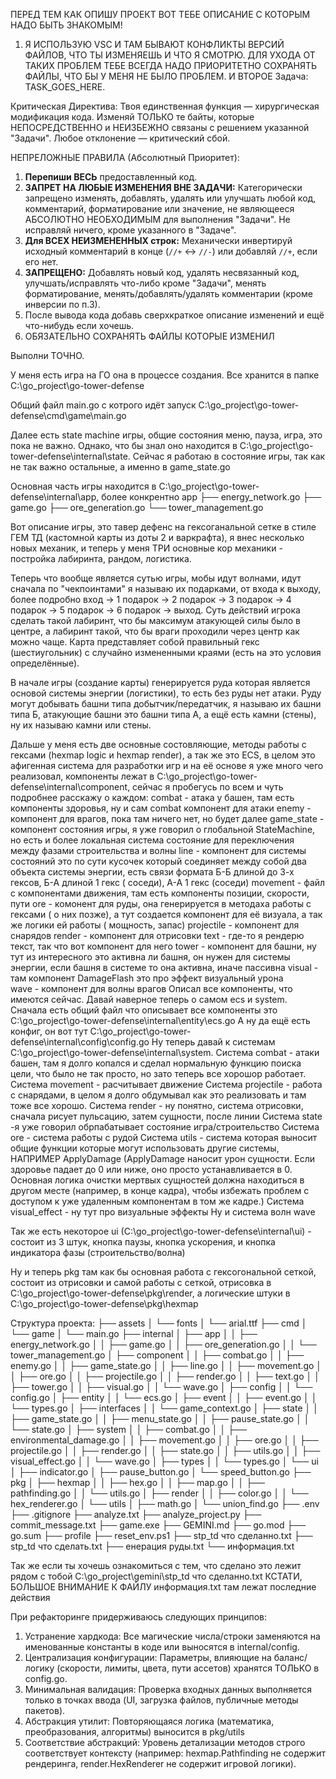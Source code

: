 ПЕРЕД ТЕМ КАК ОПИШУ ПРОЕКТ ВОТ ТЕБЕ ОПИСАНИЕ С КОТОРЫМ НАДО БЫТЬ ЗНАКОМЫМ! 
1. Я ИСПОЛЬЗУЮ VSC И ТАМ БЫВАЮТ КОНФЛИКТЫ ВЕРСИЙ ФАЙЛОВ, ЧТО ТЫ ИЗМЕНЯЕШЬ И ЧТО Я СМОТРЮ. ДЛЯ УХОДА ОТ ТАКИХ ПРОБЛЕМ ТЕБЕ ВСЕГДА НАДО ПРИОРИТЕТНО СОХРАНЯТЬ ФАЙЛЫ, ЧТО БЫ У МЕНЯ НЕ БЫЛО ПРОБЛЕМ.
И ВТОРОЕ
Задача: TASK_GOES_HERE.

Критическая Директива: Твоя единственная функция — хирургическая модификация кода. Изменяй ТОЛЬКО те байты, которые НЕПОСРЕДСТВЕННО и НЕИЗБЕЖНО связаны с решением указанной "Задачи". Любое отклонение — критический сбой.

НЕПРЕЛОЖНЫЕ ПРАВИЛА (Абсолютный Приоритет):
1.  **Перепиши ВЕСЬ** предоставленный код.
2.  **ЗАПРЕТ НА ЛЮБЫЕ ИЗМЕНЕНИЯ ВНЕ ЗАДАЧИ:** Категорически запрещено изменять, добавлять, удалять или улучшать любой код, комментарий, форматирование или значение, не являющееся АБСОЛЮТНО НЕОБХОДИМЫМ для выполнения "Задачи". Не исправляй ничего, кроме указанного в "Задаче".
3.  **Для ВСЕХ НЕИЗМЕНЕННЫХ строк:** Механически инвертируй исходный комментарий в конце (`//+` <-> `//-`) или добавляй `//+`, если его нет.
4.  **ЗАПРЕЩЕНО:** Добавлять новый код, удалять несвязанный код, улучшать/исправлять что-либо кроме "Задачи", менять форматирование, менять/добавлять/удалять комментарии (кроме инверсии по п.3).
5. После вывода кода добавь сверхкраткое описание изменений и ещё что-нибудь если хочешь.
6. ОБЯЗАТЕЛЬНО СОХРАНЯТЬ ФАЙЛЫ КОТОРЫЕ ИЗМЕНИЛ

Выполни ТОЧНО.


У меня есть игра на ГО она в процессе создания. 
Все хранится в папке C:\go_project\go-tower-defense

Общий файл main.go с котрого идёт запуск C:\go_project\go-tower-defense\cmd\game\main.go

Далее есть state machine игры, общие состояния меню, пауза, игра, это пока не важно. Однако, что бы знал оно находится в C:\go_project\go-tower-defense\internal\state. Сейчас я работаю в состояние игры, так как не так важно остальные, а именно в game_state.go 
 
Основная часть игры находится в C:\go_project\go-tower-defense\internal\app, более конкрентно 
app
├── energy_network.go
├── game.go
├── ore_generation.go
└── tower_management.go

Вот описание игры, это тавер дефенс на гексоганальной сетке в стиле ГЕМ ТД (кастомной карты из доты 2 и варкрафта), я внес несколько новых механик, и теперь у меня ТРИ основные кор механики - постройка лабиринта, рандом, логистика. 

Теперь что вообще является сутью игры, мобы идут волнами, идут сначала по "чекпоинтами" я называю их подарками, от входа к выходу, более подробно вход -> 1 подарок -> 2 подарок -> 3 подарок -> 4 подарок -> 5 подарок -> 6 подарок  -> выход. Суть действий игрока сделать такой лабиринт, что бы максимум атакующей силы было в центре, а лабиринт такой, что бы враги проходили через центр как можно чаще. Карта представляет собой правильный гекс (шестиугольник) с случайно измененными краями (есть на это условия определённые). 

В начале игры (создание карты) генерируется руда которая является основой системы энергии (логистики), то есть без руды нет атаки. Руду могут добывать башни типа добытчик/передатчик, я называю их башни типа Б, атакующие башни это башни типа А, а ещё есть камни (стены), ну их называю камни или стены. 

Дальше у меня есть две основные состовляющие, методы работы с гексами (hexmap logic и hexmap render), а так же это ECS, в целом это афигенная система для разработки игр и на её основе я уже много чего реализовал, компоненты лежат в  C:\go_project\go-tower-defense\internal\component, сейчас я пробегусь по всем и чуть подробнее расскажу о каждом:
combat - атака у башен, там есть компоненты здоровья, ну и сам combat компонент для атаки
enemy - компонент для врагов, пока там ничего нет, но будет далее
game_state - компонент состояния игры, я уже говорил о глобальной StateMachine, но есть и более локальная система состояние для переключения между фазами строительства и волны 
line - компонент для системы состояний это по сути кусочек который соединяет между собой два объекта системы энергии, есть связи формата Б-Б длиной до 3-х гексов, Б-А длиной 1 гекс ( соседи), А-А 1 гекс (соседи)
movement - файл с компонентами движения, там есть компоненты позиции, скорости, пути 
ore - комонент для руды, она генерируется в методаха работы с гексами ( о них позже), а тут создается компонент для её визуала, а так же логики ей работы ( мощность, запас)
projectile - компонент для снарядов
render - компонент для отрисовки
text - где-то я рендерю текст, так что вот компонент для него 
tower - компонент для башни, ну тут из интересного это активна ли башня, он нужен для системы энергии, если башня в системе то она активна, иначе пассивна 
visual - там компонент DamageFlash это про эффект визуальный урона  
wave - компонент для волны врагов 
Описал все компоненты, что имеются сейчас. Давай наверное теперь о самом ecs и system. Сначала есть общий файл что описывает все компоненты это C:\go_project\go-tower-defense\internal\entity\ecs.go 
А ну да ещё есть конфиг, он вот тут C:\go_project\go-tower-defense\internal\config\config.go 
Ну теперь давай к системам C:\go_project\go-tower-defense\internal\system. Система combat - атаки башен, там я долго копался и сделал нормальную функцию поиска цели, что было не так просто, но зато теперь все хорошор работает. 
Система movement - расчитывает движение
Система projectile - работа с снарядами, в целом я долго обдумывал как это реализовать и там тоже все хорошо. 
Система render - ну понятно, система отрисовки, сначала рисует пульсацию, затем сущности, после линии
Система state -я уже говорил обрпабатывает состояние игра/строительство 
Система ore - система работы с рудой
Система utils - система которая выносит общие функции которые могут использовать другие системы, НАПРИМЕР ApplyDamage (ApplyDamage наносит урон сущности. Если здоровье падает до 0 или ниже, оно просто устанавливается в 0. Основная логика очистки мертвых сущностей должна находиться в другом месте (например, в конце кадра), чтобы избежать проблем с доступом к уже удаленным компонентам в том же кадре.)
Система visual_effect - ну тут про визуальные эффекты 
Ну и система волн wave 

Так же есть некоторое ui (C:\go_project\go-tower-defense\internal\ui) - состоит из 3 штук, кнопка паузы, кнопка ускорения, и кнопка индикатора фазы (строительство/волна)

Ну и теперь pkg там как бы основная работа с гексогональной сеткой, состоит из отрисовки и самой работы с сеткой, отрисовка в C:\go_project\go-tower-defense\pkg\render, а логические штуки в C:\go_project\go-tower-defense\pkg\hexmap

Структура проекта:
├── assets
│   └── fonts
│       └── arial.ttf
├── cmd
│   └── game
│       └── main.go
├── internal
│   ├── app
│   │   ├── energy_network.go
│   │   ├── game.go
│   │   ├── ore_generation.go
│   │   └── tower_management.go
│   ├── component
│   │   ├── combat.go
│   │   ├── enemy.go
│   │   ├── game_state.go
│   │   ├── line.go
│   │   ├── movement.go
│   │   ├── ore.go
│   │   ├── projectile.go
│   │   ├── render.go
│   │   ├── text.go
│   │   ├── tower.go
│   │   ├── visual.go
│   │   └── wave.go
│   ├── config
│   │   └── config.go
│   ├── entity
│   │   └── ecs.go
│   ├── event
│   │   ├── event.go
│   │   └── types.go
│   ├── interfaces
│   │   └── game_context.go
│   ├── state
│   │   ├── game_state.go
│   │   ├── menu_state.go
│   │   ├── pause_state.go
│   │   └── state.go
│   ├── system
│   │   ├── combat.go
│   │   ├── environmental_damage.go
│   │   ├── movement.go
│   │   ├── ore.go
│   │   ├── projectile.go
│   │   ├── render.go
│   │   ├── state.go
│   │   ├── utils.go
│   │   ├── visual_effect.go
│   │   └── wave.go
│   ├── types
│   │   └── types.go
│   └── ui
│       ├── indicator.go
│       ├── pause_button.go
│       └── speed_button.go
├── pkg
│   ├── hexmap
│   │   ├── hex.go
│   │   ├── map.go
│   │   ├── pathfinding.go
│   │   └── utils.go
│   ├── render
│   │   ├── color.go
│   │   └── hex_renderer.go
│   └── utils
│       ├── math.go
│       └── union_find.go
├── .env
├── .gitignore
├── analyze.txt
├── analyze_project.py
├── commit_message.txt
├── game.exe
├── GEMINI.md
├── go.mod
├── go.sum
├── profile
├── reset_env.ps1
├── stp_td что сделанно.txt
├── stp_td что сделать.txt
├── енерация руды.txt
└── информация.txt






Так же если ты хочешь ознакомиться с тем, что сделано это лежит рядом с тобой C:\go_project\gemini\stp_td что сделанно.txt 
КСТАТИ, БОЛЬШОЕ ВНИМАНИЕ К ФАЙЛУ информация.txt там лежат последние действия

При рефакторинге придерживаюсь следующих принципов:
1. Устранение хардкода: Все магические числа/строки заменяются на именованные константы в коде или выносятся в internal/config.
2. Централизация конфигурации: Параметры, влияющие на баланс/логику (скорости, лимиты, цвета, пути ассетов) хранятся ТОЛЬКО в config.go.
3. Минимальная валидация: Проверка входных данных выполняется только в точках ввода (UI, загрузка файлов, публичные методы пакетов).
4. Абстракция утилит: Повторяющаяся логика (математика, преобразования, алгоритмы) выносится в pkg/utils
5. Соответствие абстракций: Уровень детализации методов строго соответствует контексту (например: hexmap.Pathfinding не содержит рендеринга, render.HexRenderer не содержит игровой логики).

